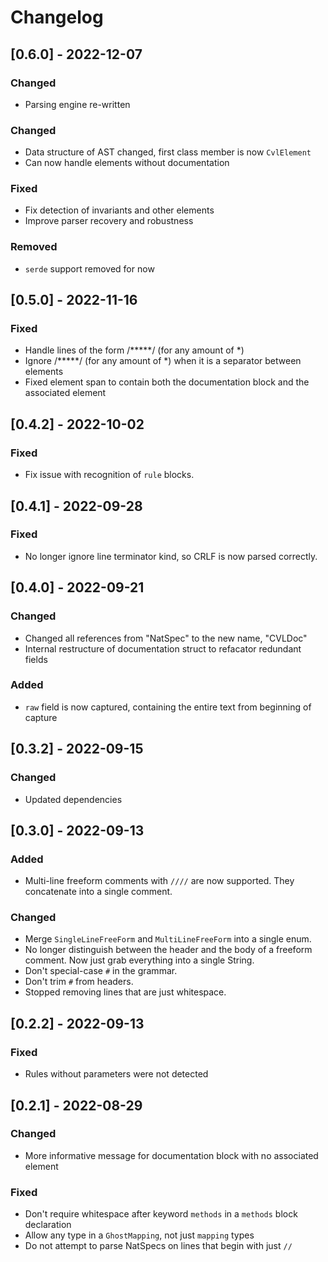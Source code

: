 # Changelog
## [0.6.0] - 2022-12-07
### Changed
- Parsing engine re-written
### Changed
- Data structure of AST changed, first class member is now `CvlElement`
- Can now handle elements without documentation
### Fixed
- Fix detection of invariants and other elements
- Improve parser recovery and robustness
### Removed
- `serde` support removed for now


## [0.5.0] - 2022-11-16
### Fixed
- Handle lines of the form /*****/ (for any amount of *)
- Ignore /*****/ (for any amount of *) when it is a separator between elements
- Fixed element span to contain both the documentation block and the associated element


## [0.4.2] - 2022-10-02
### Fixed
- Fix issue with recognition of `rule` blocks.

## [0.4.1] - 2022-09-28
### Fixed
- No longer ignore line terminator kind, so CRLF is now parsed correctly.

## [0.4.0] - 2022-09-21
### Changed
- Changed all references from "NatSpec" to the new name, "CVLDoc"
- Internal restructure of documentation struct to refacator redundant fields
### Added
- `raw` field is now captured, containing the entire text from beginning of capture

## [0.3.2] - 2022-09-15
### Changed
- Updated dependencies

## [0.3.0] - 2022-09-13
### Added
- Multi-line freeform comments with `////` are now supported. They concatenate into a single comment.
### Changed
- Merge `SingleLineFreeForm` and `MultiLineFreeForm` into a single enum. 
- No longer distinguish between the header and the body of a freeform comment. Now just grab everything into a single String.
- Don't special-case `#` in the grammar.
- Don't trim `#` from headers.
- Stopped removing lines that are just whitespace. 

## [0.2.2] - 2022-09-13
### Fixed
- Rules without parameters were not detected

## [0.2.1] - 2022-08-29
### Changed
- More informative message for documentation block with no associated element
### Fixed
- Don't require whitespace after keyword `methods` in a `methods` block declaration
- Allow any type in a `GhostMapping`, not just `mapping` types
- Do not attempt to parse NatSpecs on lines that begin with just `//`
